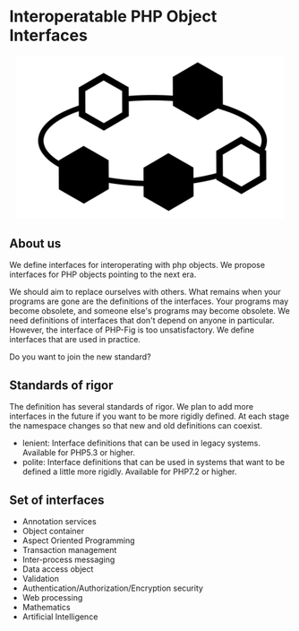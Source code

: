 Interoperatable PHP Object Interfaces
=====================================

<p align="center"><img src="https://raw.githubusercontent.com/interop-phpobjects/.github/main/profile/microservices-title.svg" width="480"></p>

## About us
We define interfaces for interoperating with php objects. We propose interfaces for PHP objects pointing to the next era.

We should aim to replace ourselves with others.
What remains when your programs are gone are the definitions of the interfaces.
Your programs may become obsolete, and someone else's programs may become obsolete.
We need definitions of interfaces that don't depend on anyone in particular.
However, the interface of PHP-Fig is too unsatisfactory.
We define interfaces that are used in practice.

Do you want to join the new standard?

## Standards of rigor
The definition has several standards of rigor.
We plan to add more interfaces in the future if you want to be more rigidly defined.
At each stage the namespace changes so that new and old definitions can coexist.

- lenient: Interface definitions that can be used in legacy systems. Available for PHP5.3 or higher.
- polite: Interface definitions that can be used in systems that want to be defined a little more rigidly. Available for PHP7.2 or higher.

## Set of interfaces

- Annotation services
- Object container
- Aspect Oriented Programming
- Transaction management
- Inter-process messaging
- Data access object
- Validation
- Authentication/Authorization/Encryption security
- Web processing
- Mathematics
- Artificial Intelligence
